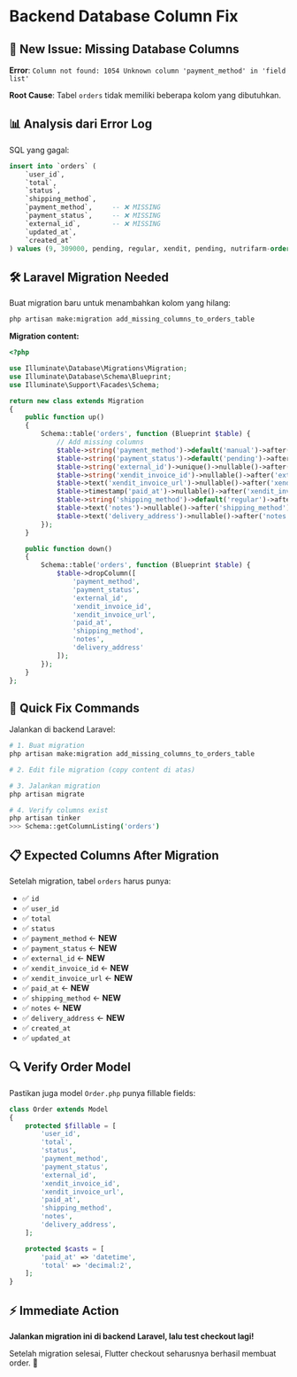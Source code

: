 # Backend Database Column Fix

## 🐛 New Issue: Missing Database Columns

**Error**: `Column not found: 1054 Unknown column 'payment_method' in 'field list'`

**Root Cause**: Tabel `orders` tidak memiliki beberapa kolom yang dibutuhkan.

## 📊 Analysis dari Error Log

SQL yang gagal:
```sql
insert into `orders` (
    `user_id`, 
    `total`, 
    `status`, 
    `shipping_method`, 
    `payment_method`,     -- ❌ MISSING
    `payment_status`,     -- ❌ MISSING  
    `external_id`,        -- ❌ MISSING
    `updated_at`, 
    `created_at`
) values (9, 309000, pending, regular, xendit, pending, nutrifarm-order-689cbf8aa593b, ...)
```

## 🛠️ Laravel Migration Needed

Buat migration baru untuk menambahkan kolom yang hilang:

```bash
php artisan make:migration add_missing_columns_to_orders_table
```

**Migration content:**

```php
<?php

use Illuminate\Database\Migrations\Migration;
use Illuminate\Database\Schema\Blueprint;
use Illuminate\Support\Facades\Schema;

return new class extends Migration
{
    public function up()
    {
        Schema::table('orders', function (Blueprint $table) {
            // Add missing columns
            $table->string('payment_method')->default('manual')->after('status');
            $table->string('payment_status')->default('pending')->after('payment_method');
            $table->string('external_id')->unique()->nullable()->after('payment_status');
            $table->string('xendit_invoice_id')->nullable()->after('external_id');
            $table->text('xendit_invoice_url')->nullable()->after('xendit_invoice_id');
            $table->timestamp('paid_at')->nullable()->after('xendit_invoice_url');
            $table->string('shipping_method')->default('regular')->after('paid_at');
            $table->text('notes')->nullable()->after('shipping_method');
            $table->text('delivery_address')->nullable()->after('notes');
        });
    }

    public function down()
    {
        Schema::table('orders', function (Blueprint $table) {
            $table->dropColumn([
                'payment_method',
                'payment_status', 
                'external_id',
                'xendit_invoice_id',
                'xendit_invoice_url',
                'paid_at',
                'shipping_method',
                'notes',
                'delivery_address'
            ]);
        });
    }
};
```

## 🚀 Quick Fix Commands

Jalankan di backend Laravel:

```bash
# 1. Buat migration
php artisan make:migration add_missing_columns_to_orders_table

# 2. Edit file migration (copy content di atas)

# 3. Jalankan migration
php artisan migrate

# 4. Verify columns exist
php artisan tinker
>>> Schema::getColumnListing('orders')
```

## 📋 Expected Columns After Migration

Setelah migration, tabel `orders` harus punya:
- ✅ `id`
- ✅ `user_id` 
- ✅ `total`
- ✅ `status`
- ✅ `payment_method` ← **NEW**
- ✅ `payment_status` ← **NEW**
- ✅ `external_id` ← **NEW**
- ✅ `xendit_invoice_id` ← **NEW**
- ✅ `xendit_invoice_url` ← **NEW**
- ✅ `paid_at` ← **NEW**
- ✅ `shipping_method` ← **NEW**
- ✅ `notes` ← **NEW**
- ✅ `delivery_address` ← **NEW**
- ✅ `created_at`
- ✅ `updated_at`

## 🔍 Verify Order Model

Pastikan juga model `Order.php` punya fillable fields:

```php
class Order extends Model
{
    protected $fillable = [
        'user_id',
        'total',
        'status',
        'payment_method',
        'payment_status',
        'external_id',
        'xendit_invoice_id',
        'xendit_invoice_url',
        'paid_at',
        'shipping_method',
        'notes',
        'delivery_address',
    ];

    protected $casts = [
        'paid_at' => 'datetime',
        'total' => 'decimal:2',
    ];
}
```

## ⚡ Immediate Action

**Jalankan migration ini di backend Laravel, lalu test checkout lagi!**

Setelah migration selesai, Flutter checkout seharusnya berhasil membuat order. 🚀
